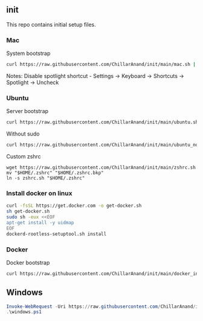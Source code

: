 ## init

This repo contains initial setup files.


### Mac

System bootstrap

```sh
curl https://raw.githubusercontent.com/ChillarAnand/init/main/mac.sh | bash
```

Notes:
Disable spotlight shortcut - Settings -> Keyboard -> Shortcuts -> Spotlight -> Uncheck

### Ubuntu

Server bootstrap

```sh
curl https://raw.githubusercontent.com/ChillarAnand/init/main/ubuntu.sh | bash
```

Without sudo

```sh
curl https://raw.githubusercontent.com/ChillarAnand/init/main/ubuntu_nosudo.sh | bash
```


Custom zshrc

```
wget https://raw.githubusercontent.com/ChillarAnand/init/main/zshrc.sh
mv "$HOME/.zshrc" "$HOME/.zshrc.bkp"
ln -s zshrc.sh "$HOME/.zshrc"
```


### Install docker on linux

```sh
curl -fsSL https://get.docker.com -o get-docker.sh
sh get-docker.sh
sudo sh -eux <<EOF
apt-get install -y uidmap
EOF
dockerd-rootless-setuptool.sh install
```


### Docker

Docker bootstrap

```sh
curl https://raw.githubusercontent.com/ChillarAnand/init/main/docker_init.sh | bash
```


## Windows

```powershell
Invoke-WebRequest -Uri https://raw.githubusercontent.com/ChillarAnand/init/main/windows.ps1 -OutFile windows.ps1; 
.\windows.ps1
```
